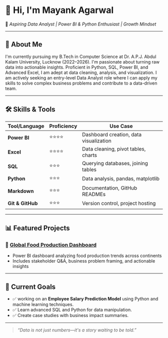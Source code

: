 # 👋 Hi, I'm Mayank Agarwal

🎯 *Aspiring Data Analyst | Power BI & Python Enthusiast | Growth Mindset*

---

## 🧠 About Me

I'm currently pursuing my B.Tech in Computer Science at Dr. A.P.J. Abdul Kalam University, Lucknow (2022–2026).
I'm passionate about turning raw data into actionable insights. Proficient in Python, SQL, Power BI, and Advanced Excel, I am adept at data cleaning, analysis, and visualization. I am actively seeking an entry-level Data Analyst role where I can apply my skills to solve complex business problems and contribute to a data-driven team.

---

## 🛠️ Skills & Tools

| Tool/Language | Proficiency | Use Case |
|---------------|-------------|----------|
| **Power BI** | ⭐⭐⭐⭐ | Dashboard creation, data visualization |
| **Excel** | ⭐⭐⭐⭐ | Data cleaning, pivot tables, charts |
| **SQL** | ⭐⭐⭐ | Querying databases, joining tables |
| **Python** | ⭐⭐⭐ | Data analysis, pandas, matplotlib |
| **Markdown** | ⭐⭐⭐ | Documentation, GitHub READMEs |
| **Git & GitHub** | ⭐⭐⭐ | Version control, project hosting |

---

## 📊 Featured Projects

### 🔹 [Global Food Production Dashboard](https://github.com/mayankagarwal424/Global-Food-Production-Analysis)
- Power BI dashboard analyzing food production trends across continents
- Includes stakeholder Q&A, business problem framing, and actionable insights

---

## 🚀 Current Goals

- ✅ working on an **Employee Salary Prediction Model** using Python and machine learning techniques.
- ✅ Learn advanced SQL and Python for data manipulation.  
- ✅ Create case studies with business impact summaries.

---

> *“Data is not just numbers—it's a story waiting to be told.”*
